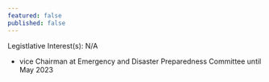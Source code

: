 ```yaml
---
featured: false
published: false
---
```

Legistlative Interest(s): N/A

* vice Chairman at Emergency and Disaster Preparedness Committee until May 2023